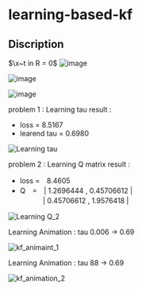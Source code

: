 # learning-based-kf

## Discription

$\x~t in R = 0$
![image](https://user-images.githubusercontent.com/57785895/100954675-5e466d00-3558-11eb-9d24-1f3021621c34.png)

![image](https://user-images.githubusercontent.com/57785895/100954703-6bfbf280-3558-11eb-9037-b6fd9b90678c.png)

![image](https://user-images.githubusercontent.com/57785895/100954722-7918e180-3558-11eb-9874-f805494706eb.png)

problem 1 : Learning tau
result :
 - loss = 8.5167
 - learend tau = 0.6980

![Learning tau](https://user-images.githubusercontent.com/57785895/99908424-ef7e3e00-2d25-11eb-9573-9850b3e8df56.png)


problem 2 : Learning Q matrix
result :
 - loss =　8.4605  
 - Q　=　| 1.2696444 ,   0.45706612 |  
　　　 | 0.45706612 ,   1.9576418 |
 
![Learning Q_2](https://user-images.githubusercontent.com/57785895/100187865-5cfbbb80-2f2c-11eb-9ab8-fab581ee8ae5.png)


Learning Animation : tau 0.006 -> 0.69

![kf_animaint_1](https://user-images.githubusercontent.com/57785895/99908174-6dd9e080-2d24-11eb-841c-63a924860943.gif)


Learning Animation : tau 88 -> 0.69

![kf_animation_2](https://user-images.githubusercontent.com/57785895/99908182-7df1c000-2d24-11eb-8ed5-6c407660147d.gif)

